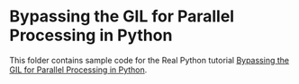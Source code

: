 # Bypassing the GIL for Parallel Processing in Python

This folder contains sample code for the Real Python tutorial [Bypassing the GIL for Parallel Processing in Python](https://realpython.com/python-parallel-processing/).

